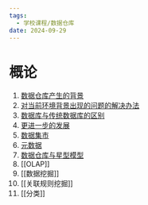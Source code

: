 ```yaml
---
tags:
  - 学校课程/数据仓库
date: 2024-09-29
---
```

# 概论

1. [数据仓库产生的背景](起源.md)
2. [对当前环境背景出现的问题的解决办法](数据存储方式.md)
3. [数据库与传统数据库的区别](与传统数据库的区别.md)
4. [更进一步的发展](数据湖.md)
5. [数据集市](数据集市.md)
6. [元数据](元数据.md)
7. [数据仓库与星型模型](星型模型.md)
8. [[OLAP]]
9. [[数据挖掘]]
10. [[关联规则挖掘]]
11. [[分类]]